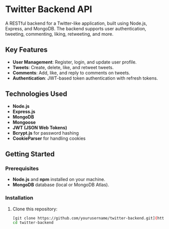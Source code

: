 # Twitter Backend API

A RESTful backend for a Twitter-like application, built using Node.js, Express, and MongoDB. The backend supports user authentication, tweeting, commenting, liking, retweeting, and more.

## Key Features

- **User Management**: Register, login, and update user profile.
- **Tweets**: Create, delete, like, and retweet tweets.
- **Comments**: Add, like, and reply to comments on tweets.
- **Authentication**: JWT-based token authentication with refresh tokens.
  
## Technologies Used

- **Node.js**
- **Express.js**
- **MongoDB**
- **Mongoose**
- **JWT (JSON Web Tokens)**
- **Bcrypt.js** for password hashing
- **CookieParser** for handling cookies

## Getting Started

### Prerequisites

- **Node.js** and **npm** installed on your machine.
- **MongoDB** database (local or MongoDB Atlas).

### Installation

1. Clone this repository:
   ```bash
   [git clone https://github.com/yourusername/twitter-backend.git](https://github.com/Rania334/twitter-clone-backend.git)
   cd twitter-backend
